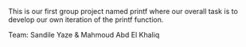 This is our first group project named printf where our overall task is to develop our own iteration of the printf function.

Team: Sandile Yaze & Mahmoud Abd El Khaliq
